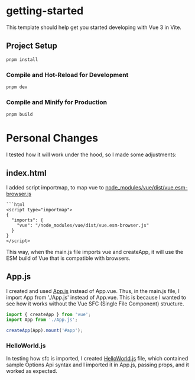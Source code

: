 # getting-started

This template should help get you started developing with Vue 3 in Vite.


## Project Setup

```sh
pnpm install
```

### Compile and Hot-Reload for Development
```sh
pnpm dev
```

### Compile and Minify for Production

```sh
pnpm build
```

# Personal Changes

I tested how it will work under the hood, so I made some adjustments:

## index.html
I added script importmap, to map vue to [node_modules/vue/dist/vue.esm-browser.js](./node_modules/vue/dist/vue.esm-browser.js)
```
```html
<script type="importmap">
{
  "imports": {
    "vue": "/node_modules/vue/dist/vue.esm-browser.js"
  }
}
</script>
```
This way, when the main.js file imports vue and createApp, it will use the ESM build of Vue that is compatible with browsers.

## App.js
I created and used [App.js](./src/App.js) instead of App.vue. Thus, in the main.js file, I import App from './App.js' instead of App.vue. This is because I wanted to see how it works without the Vue SFC (Single File Component) structure.

```javascript
import { createApp } from 'vue';
import App from './App.js';

createApp(App).mount('#app');
```

### HelloWorld.js
In testing how sfc is imported, I created [HelloWorld.js](./src/HelloWorld.js) file, which contained sample Options Api syntax
and I imported it in App.js, passing props, and it worked as expected.
